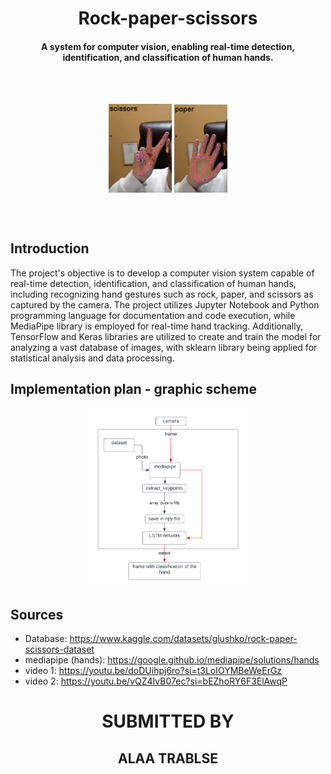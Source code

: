 # <h1 align="center"> Rock-paper-scissors </h1>
<h4 align="center"> A system for computer vision, enabling real-time detection, identification, and classification of human hands.</h4>
<br><br>
<p align="center" > 
  <img src="img/2.png" align="center" width="20%" />
  <img src="img/3.png" align="center" width="17%" />
</p>

<br><br>

## Introduction
The project's objective is to develop a computer vision system capable of real-time detection, identification, and classification of human hands, including recognizing hand gestures such as rock, paper, and scissors as captured by the camera.
The project utilizes Jupyter Notebook and Python programming language for documentation and code execution, while MediaPipe library is employed for real-time hand tracking.
Additionally, TensorFlow and Keras libraries are utilized to create and train the model for analyzing a vast database of images, with sklearn library being applied for statistical analysis and data processing.

## Implementation plan - graphic scheme
<p align="center"> 
   <img src="img/1.png" align="center" width="50%" />
</p>

## Sources
- Database: https://www.kaggle.com/datasets/glushko/rock-paper-scissors-dataset 
- mediapipe (hands): https://google.github.io/mediapipe/solutions/hands
- video 1: https://youtu.be/doDUihpj6ro?si=t3LoIOYMBeWeErGz
- video 2: https://youtu.be/vQZ4IvB07ec?si=bEZhoRY6F3ElAwqP



# <p align="center">
 <h1 align="center">SUBMITTED BY<br></h2>
<h2 align="center">ALAA TRABLSE<br><br>
  </h1>
